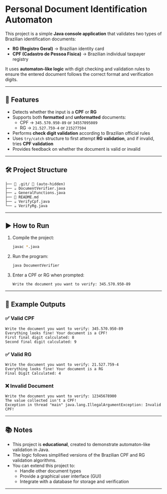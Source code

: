 # Personal Document Identification Automaton

This project is a simple **Java console application** that validates two types of Brazilian identification documents:

- **RG (Registro Geral)** → Brazilian identity card  
- **CPF (Cadastro de Pessoa Física)** → Brazilian individual taxpayer registry  

It uses **automaton-like logic** with digit checking and validation rules to ensure the entered document follows the correct format and verification digits.

---

## 📌 Features

- Detects whether the input is a **CPF** or **RG**  
- Supports both **formatted** and **unformatted** documents:
  - CPF → `345.570.950-89` or `34557095089`
  - RG → `21.527.759-4` or `215277594`
- Performs **check digit validation** according to Brazilian official rules
- Uses `try/catch` structure to first attempt **RG validation**, and if invalid, tries **CPF validation**
- Provides feedback on whether the document is valid or invalid

---

## 🛠️ Project Structure

```
├── 📁 .git/ 🚫 (auto-hidden)
├── ☕ DocumentVerifier.java
├── ☕ GeneralFunctions.java
├── 📖 README.md
├── ☕ VerifyCpf.java
└── ☕ VerifyRg.java
```

---

## ▶️ How to Run

1. Compile the project:
   ```bash
   javac *.java
   ```

2. Run the program:
   ```bash
   java DocumentVerifier
   ```

3. Enter a CPF or RG when prompted:
   ```
   Write the document you want to verify: 345.570.950-89
   ```

---

## 📖 Example Outputs

### ✅ Valid CPF
```
Write the document you want to verify: 345.570.950-89
Everything looks fine! Your document is a CPF!
First final digit calculated: 8
Second final digit calculated: 9
```

### ✅ Valid RG
```
Write the document you want to verify: 21.527.759-4
Everything looks fine! Your document is a RG
Final Digit Calculated: 4
```

### ❌ Invalid Document
```
Write the document you want to verify: 12345678900
The value collected isn't a CPF!
Exception in thread "main" java.lang.IllegalArgumentException: Invalid CPF!
```

---

## 📚 Notes

- This project is **educational**, created to demonstrate automaton-like validation in Java.
- The logic follows simplified versions of the Brazilian CPF and RG validation algorithms.
- You can extend this project to:
  - Handle other document types
  - Provide a graphical user interface (GUI)
  - Integrate with a database for storage and verification

---
